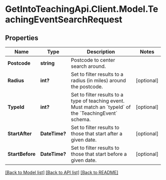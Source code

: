 # GetIntoTeachingApi.Client.Model.TeachingEventSearchRequest
## Properties

Name | Type | Description | Notes
------------ | ------------- | ------------- | -------------
**Postcode** | **string** | Postcode to center search around. | 
**Radius** | **int?** | Set to filter results to a radius (in miles) around the postcode. | [optional] 
**TypeId** | **int?** | Set to filter results to a type of teaching event. Must match an &#x60;typeId&#x60; of the &#x60;TeachingEvent&#x60; schema. | [optional] 
**StartAfter** | **DateTime?** | Set to filter results to those that start after a given date. | [optional] 
**StartBefore** | **DateTime?** | Set to filter results to those that start before a given date. | [optional] 

[[Back to Model list]](../README.md#documentation-for-models) [[Back to API list]](../README.md#documentation-for-api-endpoints) [[Back to README]](../README.md)

